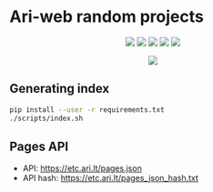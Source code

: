 # Ari-web random projects

<p align="center">
  <img src="https://img.shields.io/badge/Maintained-Yes-green?color=red&style=flat-square">
  <img src="https://img.shields.io/github/last-commit/TruncatedDinosour/etc.ari.lt?color=red&style=flat-square">
  <img src="https://img.shields.io/github/repo-size/TruncatedDinosour/etc.ari.lt?color=red&style=flat-square">
  <img src="https://img.shields.io/github/issues/TruncatedDinosour/etc.ari.lt?color=red&style=flat-square">
  <img src="https://img.shields.io/github/stars/TruncatedDinosour/etc.ari.lt?color=red&style=flat-square">
</p>

<p align="center">
  <img src="https://api.netlify.com/api/v1/badges/e4bc63f9-9909-4a3b-8850-e45778c33eff/deploy-status">
</p>

## Generating index

```sh
pip install --user -r requirements.txt
./scripts/index.sh
```

## Pages API

-   API: https://etc.ari.lt/pages.json
-   API hash: https://etc.ari.lt/pages_json_hash.txt
